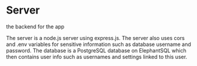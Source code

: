 # Server
the backend for the app

The server is a node.js server using express.js. The server also uses cors and .env variables for sensitive information such as database username and password. 
The database is a PostgreSQL database on ElephantSQL which then contains user info such as usernames and settings linked to this user.


